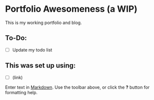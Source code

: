# Portfolio Awesomeness (a WIP)

This is my working portfolio and blog.

## To-Do:

- [ ] Update my todo list

## This was set up using:
-	[ ] (link)


Enter text in [Markdown](http://daringfireball.net/projects/markdown/). Use the toolbar above, or click the **?** button for formatting help.

